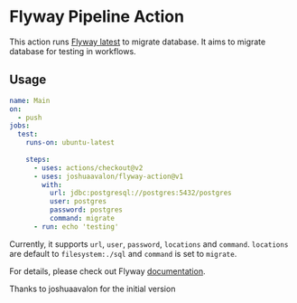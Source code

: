 # Flyway Pipeline Action

This action runs [Flyway latest][flyway] to migrate database. It aims to migrate database for testing in workflows.

## Usage

```yaml
name: Main
on:
  - push
jobs:
  test:
    runs-on: ubuntu-latest
    
    steps:
      - uses: actions/checkout@v2
      - uses: joshuaavalon/flyway-action@v1
        with:
          url: jdbc:postgresql://postgres:5432/postgres
          user: postgres
          password: postgres
          command: migrate
      - run: echo 'testing'
```

Currently, it supports `url`, `user`, `password`, `locations` and `command`. `locations` are default to `filesystem:./sql` and `command` is set to `migrate`.

For details, please check out Flyway [documentation].

[flyway]: https://flywaydb.org/
[documentation]: https://flywaydb.org/documentation/configuration/parameters/
Thanks to joshuaavalon for the initial version
